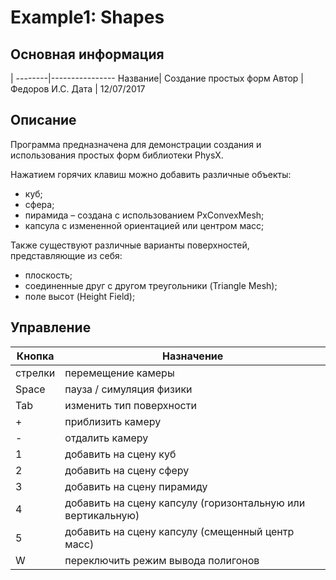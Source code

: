 # Example1: Shapes


## Основная информация

| 
--------|----------------
Название| Создание простых форм
Автор   | Федоров И.С.
Дата    | 12/07/2017


## Описание

Программа предназначена для демонстрации создания и использования простых форм библиотеки PhysX.

Нажатием горячих клавиш можно добавить различные объекты:
- куб;
- сфера;
- пирамида – создана с использованием PxConvexMesh;
- капсула с измененной ориентацией или центром масс;

Также существуют различные варианты поверхностей, представляющие из себя:
- плоскость;
- соединенные друг с другом треугольники (Triangle Mesh);
- поле высот (Height Field);


## Управление
Кнопка    | Назначение
----------|----------------
стрелки   | перемещение камеры
Space     | пауза / симуляция физики
Tab       | изменить тип поверхности
\+        | приблизить камеру
\-        | отдалить камеру
1         | добавить на сцену куб
2         | добавить на сцену сферу
3         | добавить на сцену пирамиду
4         | добавить на сцену капсулу (горизонтальную или вертикальную)
5         | добавить на сцену капсулу (смещенный центр масс)
W         | переключить режим вывода полигонов
